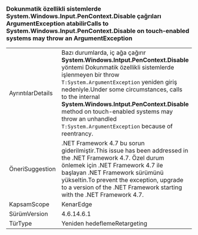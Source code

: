 ### <a name="calls-to-systemwindowsinputpencontextdisable-on-touch-enabled-systems-may-throw-an-argumentexception"></a><span data-ttu-id="96716-101">Dokunmatik özellikli sistemlerde System.Windows.Input.PenContext.Disable çağrıları ArgumentException atabilir</span><span class="sxs-lookup"><span data-stu-id="96716-101">Calls to System.Windows.Input.PenContext.Disable on touch-enabled systems may throw an ArgumentException</span></span>

|   |   |
|---|---|
|<span data-ttu-id="96716-102">Ayrıntılar</span><span class="sxs-lookup"><span data-stu-id="96716-102">Details</span></span>|<span data-ttu-id="96716-103">Bazı durumlarda, iç ağa çağırır <strong>System.Windows.Intput.PenContext.Disable</strong> yöntemi Dokunmatik özellikli sistemlerde işlenmeyen bir throw <code>T:System.ArgumentException</code> yeniden giriş nedeniyle.</span><span class="sxs-lookup"><span data-stu-id="96716-103">Under some circumstances, calls to the internal <strong>System.Windows.Intput.PenContext.Disable</strong> method on touch-enabled systems may throw an unhandled <code>T:System.ArgumentException</code> because of reentrancy.</span></span>|
|<span data-ttu-id="96716-104">Öneri</span><span class="sxs-lookup"><span data-stu-id="96716-104">Suggestion</span></span>|<span data-ttu-id="96716-105">.NET Framework 4.7 bu sorun giderilmiştir.</span><span class="sxs-lookup"><span data-stu-id="96716-105">This issue has been addressed in the .NET Framework 4.7.</span></span> <span data-ttu-id="96716-106">Özel durum önlemek için .NET Framework 4.7 ile başlayan .NET Framework sürümünü yükseltin.</span><span class="sxs-lookup"><span data-stu-id="96716-106">To prevent the exception, upgrade to a version of the .NET Framework starting with the .NET Framework 4.7.</span></span>|
|<span data-ttu-id="96716-107">Kapsam</span><span class="sxs-lookup"><span data-stu-id="96716-107">Scope</span></span>|<span data-ttu-id="96716-108">Kenar</span><span class="sxs-lookup"><span data-stu-id="96716-108">Edge</span></span>|
|<span data-ttu-id="96716-109">Sürüm</span><span class="sxs-lookup"><span data-stu-id="96716-109">Version</span></span>|<span data-ttu-id="96716-110">4.6.1</span><span class="sxs-lookup"><span data-stu-id="96716-110">4.6.1</span></span>|
|<span data-ttu-id="96716-111">Tür</span><span class="sxs-lookup"><span data-stu-id="96716-111">Type</span></span>|<span data-ttu-id="96716-112">Yeniden hedefleme</span><span class="sxs-lookup"><span data-stu-id="96716-112">Retargeting</span></span>|

